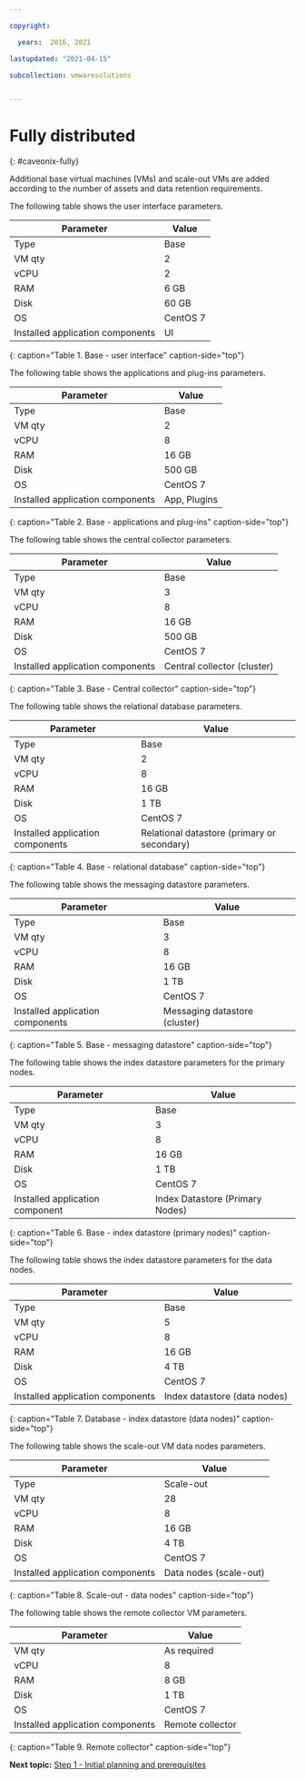 ```yaml
---

copyright:

  years:  2016, 2021

lastupdated: "2021-04-15"

subcollection: vmwaresolutions


---
```


# Fully distributed
{: #caveonix-fully}

Additional base virtual machines (VMs) and scale-out VMs are added according to the number of assets and data retention requirements.

The following table shows the user interface parameters.

| Parameter | Value |
|---|---|
| Type | Base |
| VM qty | 2 |
| vCPU | 2 |
| RAM | 6 GB |
| Disk | 60 GB |
| OS |CentOS 7|
| Installed application components | UI |
{: caption="Table 1. Base - user interface" caption-side="top"}

The following table shows the applications and plug-ins parameters.

|Parameter | Value |
|---|---|
| Type | Base |
| VM qty | 2 |
| vCPU | 8 |
| RAM | 16 GB |
| Disk | 500 GB |
| OS | CentOS 7 |
| Installed application components | App, Plugins|
{: caption="Table 2. Base - applications and plug-ins" caption-side="top"}

The following table shows the central collector parameters.

| Parameter | Value |
|---|---|
| Type | Base |
| VM qty | 3 |
| vCPU | 8 |
| RAM | 16 GB |
| Disk | 500 GB |
| OS | CentOS 7 |
| Installed application components | Central collector (cluster) |
{: caption="Table 3. Base - Central collector" caption-side="top"}

The following table shows the relational database parameters.

| Parameter | Value |
|---|---|
| Type | Base |
| VM qty | 2 |
| vCPU | 8 |
| RAM | 16 GB |
| Disk | 1 TB |
| OS | CentOS 7 |
|Installed application components | Relational datastore (primary or secondary) |
{: caption="Table 4. Base - relational database" caption-side="top"}

The following table shows the messaging datastore parameters.

| Parameter | Value |
|---|---|
| Type | Base |
| VM qty | 3 |
| vCPU | 8 |
| RAM | 16 GB |
| Disk |1 TB |
| OS | CentOS 7 |
| Installed application components | Messaging datastore (cluster) |
{: caption="Table 5. Base - messaging datastore" caption-side="top"}

The following table shows the index datastore parameters for the primary nodes.

| Parameter | Value |
|---|---|
| Type | Base |
| VM qty |3 |
| vCPU | 8 |
| RAM | 16 GB |
| Disk | 1 TB |
| OS | CentOS 7 |
| Installed application component	|Index Datastore (Primary Nodes) |
{: caption="Table 6. Base - index datastore (primary nodes)" caption-side="top"}

The following table shows the index datastore parameters for the data nodes.

| Parameter | Value |
|---|---|
| Type | Base |
| VM qty | 5 |
| vCPU | 8 |
| RAM | 16 GB |
| Disk | 4 TB |
| OS | CentOS 7 |
| Installed application components | Index datastore (data nodes) |
{: caption="Table 7. Database - index datastore (data nodes)" caption-side="top"}

The following table shows the scale-out VM data nodes parameters.

| Parameter | Value |
|---|---|
| Type | Scale-out |
| VM qty | 28 |
| vCPU | 8 |
| RAM | 16 GB |
| Disk | 4 TB |
| OS | CentOS 7 |
| Installed application components | Data nodes (scale-out) |
{: caption="Table 8. Scale-out - data nodes" caption-side="top"}

The following table shows the remote collector VM parameters.

|Parameter | Value |
|---|---|
| VM qty | As required |
| vCPU | 8 |
| RAM | 8 GB |
| Disk | 1 TB |
| OS | CentOS 7 |
| Installed application components | Remote collector |
{: caption="Table 9. Remote collector" caption-side="top"}

**Next topic:** [Step 1 - Initial planning and prerequisites](/docs/vmwaresolutions?topic=vmwaresolutions-caveonix-step1)

